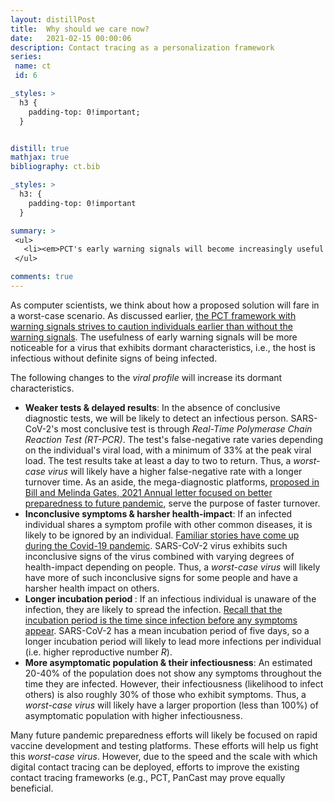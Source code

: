 ```yaml
---
layout: distillPost
title:  Why should we care now?
date:   2021-02-15 00:00:06
description: Contact tracing as a personalization framework
series:
 name: ct
 id: 6

_styles: >
  h3 {
    padding-top: 0!important;
  }


distill: true
mathjax: true
bibliography: ct.bib

_styles: >
  h3: {
    padding-top: 0!important
  }

summary: >
 <ul>
   <li><em>PCT's early warning signals will become increasingly useful with more dormant characteristics of the virus</em></li>
 </ul>

comments: true
---
```

As computer scientists, we think about how a proposed solution will fare in a worst-case scenario.
As discussed earlier, <a href="#an-example-heuristic-for-pct">the PCT framework with warning signals strives to caution individuals earlier than without the warning signals</a>.
The usefulness of early warning signals will be more noticeable for a virus that exhibits dormant characteristics, i.e., the host is infectious without definite signs of being infected.

The following changes to the <em>viral profile</em> will increase its dormant characteristics.
<ul>
    <li><strong>Weaker tests &  delayed results</strong>: In the absence of conclusive diagnostic tests, we will be likely to detect an infectious person.
SARS-CoV-2's most conclusive test is through <em>Real-Time Polymerase Chain Reaction Test (RT-PCR)</em>.
The test's false-negative rate varies depending on the individual's viral load, with a minimum of 33% at the peak viral load<d-cite key="li2020false"></d-cite>.
The test results take at least a day to two to return.
Thus, a <em>worst-case virus</em> will likely have a higher false-negative rate with a longer turnover time.
As an aside, the mega-diagnostic platforms, <a href="https://www.gatesnotes.com/2021-Annual-Letter#ALChapter3">proposed in Bill and Melinda Gates, 2021 Annual letter focused on better preparedness to future pandemic</a>, serve the purpose of faster turnover.
</li>
    <li><strong>Inconclusive symptoms & harsher health-impact</strong>: If an infected individual shares a symptom profile with other common diseases, it is likely to be ignored by an individual.
<a href="https://www.economist.com/britain/2021/01/30/why-britons-go-to-work-with-covid-19">Familiar stories have come up during the Covid-19 pandemic</a>.
SARS-CoV-2 virus exhibits such inconclusive signs of the virus combined with varying degrees of health-impact depending on people.
Thus, a <em>worst-case virus</em> will likely have more of such inconclusive signs for some people and have a harsher health impact on others. </li>
    <li><strong>Longer incubation period </strong>: If an infectious individual is unaware of the infection, they are likely to spread the infection.
<a href="/blog/2021/ct-2/#epidemilogy--virology">Recall that the incubation period is the time since infection before any symptoms appear</a>.
SARS-CoV-2 has a mean incubation period of five days<d-cite key="lauer2020incubation"></d-cite>, so a longer incubation period will likely to lead more infections per individual (i.e. higher reproductive number <em>R</em>).
</li>
    <li><strong>More asymptomatic population & their infectiousness</strong>:
An estimated 20-40%<d-cite key="he2020temporal"></d-cite><d-cite key="luo"></d-cite> of the population does not show any symptoms throughout the time they are infected.
However, their infectiousness (likelihood to infect others) is also roughly 30% of those who exhibit symptoms<d-cite key="luo"></d-cite>.
Thus, a <em>worst-case virus</em> will likely have a larger proportion (less than 100%) of asymptomatic population with higher infectiousness.
</li>
</ul>

Many future pandemic preparedness efforts will likely be focused on rapid vaccine development and testing platforms.
These efforts will help us fight this <em>worst-case virus</em>.
However, due to the speed and the scale with which digital contact tracing can be deployed, efforts to improve the existing contact tracing frameworks (e.g., PCT<d-cite key="bengio2020predicting"></d-cite>, PanCast<d-cite key="barthe2020pancast"></d-cite> may prove equally beneficial.
